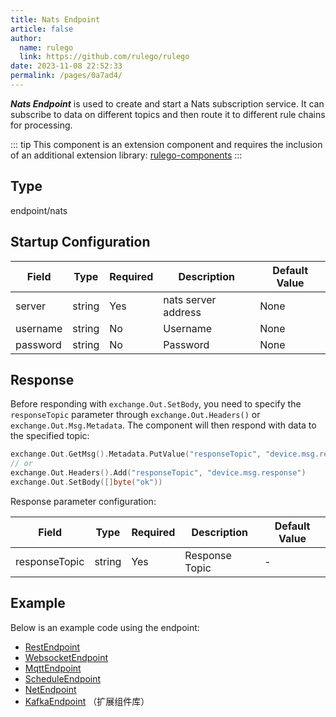 ```yaml
---
title: Nats Endpoint
article: false
author: 
  name: rulego
  link: https://github.com/rulego/rulego
date: 2023-11-08 22:52:33
permalink: /pages/0a7ad4/
---
```


***Nats Endpoint*** <Badge text="v0.21.0+"/> is used to create and start a Nats subscription service. It can subscribe to data on different topics and then route it to different rule chains for processing.

::: tip
This component is an extension component and requires the inclusion of an additional extension library: [rulego-components](https://github.com/rulego/rulego-components)
:::

## Type

endpoint/nats

## Startup Configuration

| Field    | Type   | Required | Description         | Default Value |
|----------|--------|----------|---------------------|---------------|
| server   | string | Yes      | nats server address | None          |
| username | string | No       | Username            | None          |
| password | string | No       | Password            | None          |



## Response

Before responding with `exchange.Out.SetBody`, you need to specify the `responseTopic` parameter through `exchange.Out.Headers()` or `exchange.Out.Msg.Metadata`. The component will then respond with data to the specified topic:

```go
exchange.Out.GetMsg().Metadata.PutValue("responseTopic", "device.msg.response")
// or
exchange.Out.Headers().Add("responseTopic", "device.msg.response")
exchange.Out.SetBody([]byte("ok"))
```

Response parameter configuration:

| Field         | Type   | Required | Description    | Default Value |
|---------------|--------|----------|----------------|---------------|
| responseTopic | string | Yes      | Response Topic | -             |

## Example

Below is an example code using the endpoint:
- [RestEndpoint](https://github.com/rulego/rulego/tree/main/examples/http_endpoint/http_endpoint.go)
- [WebsocketEndpoint](https://github.com/rulego/rulego/tree/main/endpoint/websocket/websocket_test.go)
- [MqttEndpoint](https://github.com/rulego/rulego/tree/main/endpoint/mqtt/mqtt_test.go)
- [ScheduleEndpoint](https://github.com/rulego/rulego/tree/main/endpoint/schedule/schedule_test.go)
- [NetEndpoint](https://github.com/rulego/rulego-components/blob/main/endpoint/net/net_test.go)
- [KafkaEndpoint](https://github.com/rulego/rulego-components/blob/main/endpoint/kafka/kafka_test.go) （扩展组件库）